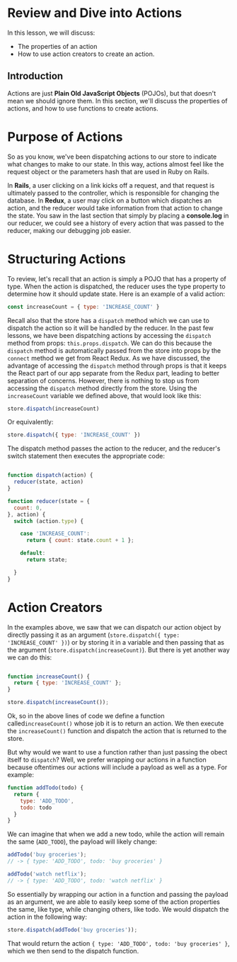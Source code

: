 # Review and Dive into Actions

In this lesson, we will discuss:
* The properties of an action
* How to use action creators to create an action.

## Introduction

Actions are just **Plain Old JavaScript Objects** (POJOs), but that doesn't mean
we should ignore them. In this section, we'll discuss the properties of actions,
and how to use functions to create actions.

# Purpose of Actions

So as you know, we've been dispatching actions to our store to indicate what
changes to make to our state. In this way, actions almost feel like the request 
object or the parameters hash that are used in Ruby on Rails.  

In __Rails__, a user clicking on a link kicks off a request, and that request is
ultimately passed to the controller, which is responsible for changing the
database. In __Redux__, a user may click on a button which dispatches an action,
and the reducer would take information from that action to change the state. You
saw in the last section that simply by placing a __console.log__ in our reducer,
we could see a history of every action that was passed to the reducer, making
our debugging job easier.

# Structuring Actions

To review, let's recall that an action is simply a POJO that has a property of 
type. When the action is dispatched, the reducer uses the type property to determine 
how it should update state. Here is an example of a valid action:

```javascript
const increaseCount = { type: 'INCREASE_COUNT' }
```

Recall also that the store has a `dispatch` method which we can use to dispatch the 
action so it will be handled by the reducer. In the past few lessons, we have been
dispatching actions by accessing the `dispatch` method from props: 
`this.props.dispatch`. We can do this because the `dispatch` method is automatically
passed from the store into props by the `connect` method we get from React Redux. As 
we have discussed, the advantage of accessing the `dispatch` method through props is 
that it keeps the React part of our app separate from the Redux part, leading to better 
separation of concerns. However, there is nothing to stop us from accessing the `dispatch` method directly from the store. Using the `increaseCount` variable we defined above, that
would look like this:

```javascript
store.dispatch(increaseCount)
```

Or equivalently:

```javascript
store.dispatch({ type: 'INCREASE_COUNT' })
```

The dispatch method passes the action to the reducer, and the reducer's switch
statement then executes the appropriate code:

```javascript

function dispatch(action) {
  reducer(state, action)
}

function reducer(state = {
  count: 0,
}, action) {
  switch (action.type) {

    case 'INCREASE_COUNT':
      return { count: state.count + 1 };

    default:
      return state;

  }
}
```

# Action Creators

In the examples above, we saw that we can dispatch our action object by directly 
passing it as an argument (`store.dispatch({ type: 'INCREASE_COUNT' })`) or by 
storing it in a variable and then passing that as the argument 
(`store.dispatch(increaseCount)`). But there is yet another way we can do this:

```javascript

function increaseCount() {
  return { type: 'INCREASE_COUNT' };
}

store.dispatch(increaseCount());
```

Ok, so in the above lines of code we define a function called`increaseCount()` whose 
job it is to return an action. We then execute the `increaseCount()` function and 
dispatch the action that is returned to the store.   

But why would we want to use a function rather than just passing the obect itself 
to `dispatch`? Well, we prefer wrapping our actions in a function because oftentimes 
our actions will include a payload as well as a type. For example:

```javascript
function addTodo(todo) {
  return {
    type: 'ADD_TODO',
    todo: todo
  }
}
```

We can imagine that when we add a new todo, while the action will remain the 
same (`ADD_TODO`), the payload will likely change:

```javascript
addTodo('buy groceries');
// -> { type: 'ADD_TODO', todo: 'buy groceries' }

addTodo('watch netflix');
// -> { type: 'ADD_TODO', todo: 'watch netflix' }
```

So essentially by wrapping our action in a function and passing the payload
as an argument, we are able to easily keep some of the action properties the 
same, like type, while changing others, like todo.  We would dispatch the 
action in the following way:

```javascript
store.dispatch(addTodo('buy groceries'));
```

That would return the action `{ type: 'ADD_TODO', todo: 'buy groceries' }`,
which we then send to the dispatch function.  
